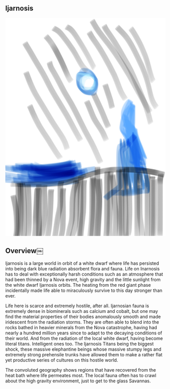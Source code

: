 ## Ijarnosis

![White Dwarf World](/Stellar_Abyss_Setting_Bible/Photo_Directory/Ijarnosis.JPG "White Dwarf World")

## Overview￼

Ijarnosis is a large world in orbit of a white dwarf where life has persisted into being dark blue radiation absorbent flora and fauna.  Life on Inarnosis has to deal with exceptionally harsh conditions such as an atmosphere that had been thinned by a Nova event, high gravity and the little sunlight from the white dwarf Ijarnosis orbits.  The heating from the red giant phase incidentally made life able to miraculously survive to this day stronger than ever.

Life here is scarce and extremely hostile, after all.  Ijarnosian fauna is extremely dense in biominerals such as calcium and cobalt, but one may find the material properties of their bodies anomalously smooth and made iridescent from the radiation storms.  They are often able to blend into the rocks bathed in heavier minerals from the Nova catastrophe, having had nearly a hundred million years since to adapt to the decaying conditions of their world.  And from the radiation of the local white dwarf, having become literal titans.  Intelligent ones too.  The Ijarnosis Titans being the biggest shock, these massive elephantine beings whose massive stumpy legs and extremely strong prehensile trunks have allowed them to make a rather flat yet productive series of cultures on this hostile world.

The convoluted geography shows regions that have recovered from the heat bath where life permeates most.  The local fauna often has to crawl about the high gravity environment, just to get to the glass Savannas.  
